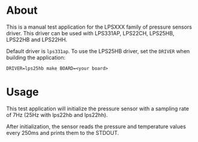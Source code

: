 # About

This is a manual test application for the LPSXXX family of pressure sensors
driver. This driver can be used with LPS331AP, LPS22CH, LPS25HB, LPS22HB and LPS22HH.

Default driver is `lps331ap`. To use the LPS25HB driver, set the `DRIVER` when
building the application:

    DRIVER=lps25hb make BOARD=<your board>

# Usage

This test application will initialize the pressure sensor with a sampling rate
of 7Hz (25Hz with lps22hb and lps22hh).

After initialization, the sensor reads the pressure and temperature values
every 250ms and prints them to the STDOUT.
